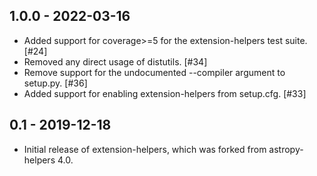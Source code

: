 ## 1.0.0 - 2022-03-16

-   Added support for coverage>=5 for the extension-helpers test suite. [#24]
-   Removed any direct usage of distutils. [#34]
-   Remove support for the undocumented --compiler argument to setup.py. [#36]
-   Added support for enabling extension-helpers from setup.cfg. [#33]

## 0.1 - 2019-12-18

-   Initial release of extension-helpers, which was forked from astropy-helpers 4.0.

